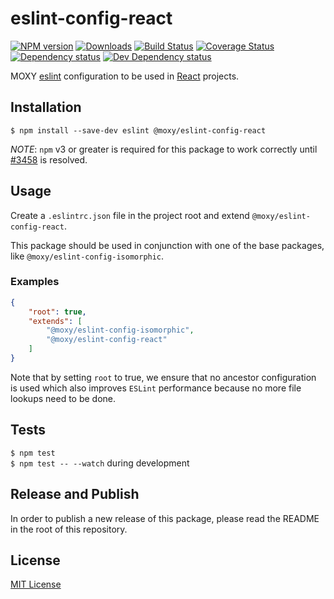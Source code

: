 # eslint-config-react

[![NPM version][npm-image]][npm-url] [![Downloads][downloads-image]][npm-url] [![Build Status][travis-image]][travis-url] [![Coverage Status][codecov-image]][codecov-url] [![Dependency status][david-dm-image]][david-dm-url] [![Dev Dependency status][david-dm-dev-image]][david-dm-dev-url]

[npm-url]:https://npmjs.org/package/@moxy/eslint-config-react
[npm-image]:https://img.shields.io/npm/v/@moxy/eslint-config-react.svg
[downloads-image]:https://img.shields.io/npm/dm/@moxy/eslint-config-react.svg
[travis-url]:https://travis-ci.org/moxystudio/eslint-config-react
[travis-image]:https://img.shields.io/travis/moxystudio/eslint-config-react/master.svg
[codecov-url]:https://codecov.io/gh/moxystudio/eslint-config-react
[codecov-image]:https://img.shields.io/codecov/c/github/moxystudio/eslint-config-react/master.svg
[david-dm-url]:https://david-dm.org/moxystudio/eslint-config-react
[david-dm-image]:https://img.shields.io/david/moxystudio/eslint-config-react.svg
[david-dm-dev-url]:https://david-dm.org/moxystudio/eslint-config-react?type=dev
[david-dm-dev-image]:https://img.shields.io/david/dev/moxystudio/eslint-config-react.svg

MOXY [eslint](http://eslint.org/) configuration to be used in [React](https://reactjs.org) projects.


## Installation

`$ npm install --save-dev eslint @moxy/eslint-config-react`

*NOTE*: `npm` v3 or greater is required for this package to work correctly until [#3458](https://github.com/eslint/eslint/issues/3458) is resolved.


## Usage

Create a `.eslintrc.json` file in the project root and extend `@moxy/eslint-config-react`.

This package should be used in conjunction with one of the base packages, like `@moxy/eslint-config-isomorphic`.

### Examples

```json
{
    "root": true,
    "extends": [
        "@moxy/eslint-config-isomorphic",
        "@moxy/eslint-config-react"
    ]
}
```


Note that by setting `root` to true, we ensure that no ancestor configuration is used which also improves `ESLint` performance because no more file lookups need to be done.


## Tests

`$ npm test`   
`$ npm test -- --watch` during development

## Release and Publish

In order to publish a new release of this package, please read the README in the root of this repository.


## License

[MIT License](http://opensource.org/licenses/MIT)
